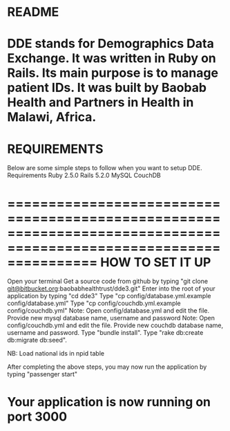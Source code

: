 # README

DDE stands for Demographics Data Exchange. It was written in Ruby on Rails. Its main purpose is to manage patient IDs. It was built by Baobab Health and Partners in Health in Malawi, Africa. 
===================================================================================================================
REQUIREMENTS
===================================================================================================================
Below are some simple steps to follow when you want to setup DDE.
Requirements
Ruby 2.5.0
Rails 5.2.0
MySQL
CouchDB

===================================================================================================================
HOW TO SET IT UP
===================================================================================================================

Open your terminal
Get a source code from github by typing "git clone git@bitbucket.org:baobabhealthtrust/dde3.git"
Enter into the root of your application by typing "cd dde3"
Type "cp config/database.yml.example config/database.yml"
Type "cp config/couchdb.yml.example config/couchdb.yml"
Note: Open config/database.yml and edit the file. Provide new mysql database name, username and password
Note: Open config/couchdb.yml and edit the file. Provide new couchdb database name, username and password.
Type "bundle install". 
Type "rake db:create db:migrate db:seed".

NB: Load national ids in npid table

After completing the above steps, you may now run the application by typing "passenger start"

Your application is now running on port 3000
===================================================================================================================
